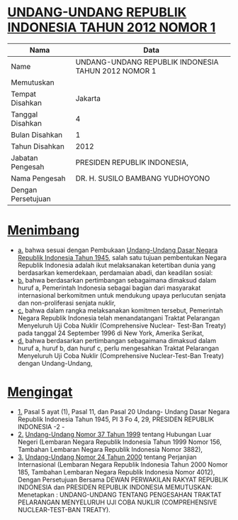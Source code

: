 # [UNDANG-UNDANG REPUBLIK INDONESIA TAHUN 2012 NOMOR 1](http://example.org/legal/document/uu/2012/1)

| Nama | Data |
| ------ | ----- |
|Name|UNDANG-UNDANG REPUBLIK INDONESIA TAHUN 2012 NOMOR 1|
|Memutuskan||
|Tempat Disahkan|Jakarta|
|Tanggal Disahkan|4|
|Bulan Disahkan|1|
|Tahun Disahkan|2012|
|Jabatan Pengesah|PRESIDEN REPUBLIK INDONESIA,|
|Nama Pengesah|DR. H. SUSILO BAMBANG YUDHOYONO|
|Dengan Persetujuan||
# [Menimbang](http://example.org/legal/document/uu/2012/1/menimbang)

* [a.](http://example.org/legal/document/uu/2012/1/menimbang/point/a) bahwa sesuai dengan Pembukaan [Undang-Undang Dasar Negara Republik Indonesia Tahun 1945](http://example.org/legal/document/uu), salah satu tujuan pembentukan Negara Republik Indonesia adalah ikut melaksanakan ketertiban dunia yang berdasarkan kemerdekaan, perdamaian abadi, dan keadilan sosial:
* [b.](http://example.org/legal/document/uu/2012/1/menimbang/point/b) bahwa berdasarkan pertimbangan sebagaimana dimaksud dalam huruf a, Pemerintah Indonesia sebagai bagian dari masyarakat internasional berkomitmen untuk mendukung upaya perlucutan senjata dan non-proliferasi senjata nuklir,
* [c.](http://example.org/legal/document/uu/2012/1/menimbang/point/c) bahwa dalam rangka melaksanakan komitmen tersebut, Pemerintah Negara Republik Indonesia telah menandatangani Traktat Pelarangan Menyeluruh Uji Coba Nuklir (Comprehensive Nuclear- Test-Ban Treaty) pada tanggal 24 September 1996 di New York, Amerika Serikat,
* [d.](http://example.org/legal/document/uu/2012/1/menimbang/point/d) bahwa berdasarkan pertimbangan sebagaimana dimaksud dalam huruf a, huruf b, dan huruf c, perlu mengesahkan Traktat Pelarangan Menyeluruh Uji Coba Nuklir (Comprehensive Nuclear-Test-Ban Treaty) dengan Undang-Undang,
# [Mengingat](http://example.org/legal/document/uu/2012/1/mengingat)

* [1.](http://example.org/legal/document/uu/2012/1/mengingat/point/0001) Pasal 5 ayat (1), Pasal 11, dan Pasal 20 Undang- Undang Dasar Negara Republik Indonesia Tahun 1945, PI 3 Fo 4, 29, PRESIDEN REPUBLIK INDONESIA -2 -
* [2.](http://example.org/legal/document/uu/2012/1/mengingat/point/0002) [Undang-Undang Nomor 37 Tahun 1999](http://example.org/legal/document/uu/1999/37) tentang Hubungan Luar Negeri (Lembaran Negara Republik Indonesia Tahun 1999 Nomor 156, Tambahan Lembaran Negara Republik Indonesia Nomor 3882),
* [3.](http://example.org/legal/document/uu/2012/1/mengingat/point/0003) [Undang-Undang Nomor 24 Tahun 2000](http://example.org/legal/document/uu/2000/24) tentang Perjanjian Internasional (Lembaran Negara Republik Indonesia Tahun 2000 Nomor 185, Tambahan Lembaran Negara Republik Indonesia Nomor 4012), Dengan Persetujuan Bersama DEWAN PERWAKILAN RAKYAT REPUBLIK INDONESIA dan PRESIDEN REPUBLIK INDONESIA MEMUTUSKAN: Menetapkan : UNDANG-UNDANG TENTANG PENGESAHAN TRAKTAT PELARANGAN MENYELURUH UJl COBA NUKLIR (COMPREHENSIVE NUCLEAR-TEST-BAN TREATY).